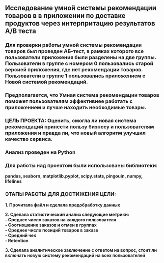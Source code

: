 ## Исследование умной системы рекомендации товаров в в приложении по доставке продуктов через интерпритацию результатов А/B теста

###  Для проверки работы умной системы рекомендации товаров был проведен АБ-тест, в рамках которого все пользователи приложения были разделены на две группы. Пользователи в группе с номером 0 пользовались старой версией приложения, где нет рекомендации товаров. Пользователи в группе 1 пользовались приложением с Новой системой рекомендаций.
### Предполагается, что Умная система рекомендации товаров поможет пользователям эффективнее работать с приложением и лучше находить необходимые товары.
### ЦЕЛЬ ПРОЕКТА: Оценить, смогла ли новая система рекомендаций принести пользу бизнесу и пользователям приложения и правда ли, что новый алгоритм улучшил качество сервиса.

### Анализ проведен на Python 
### Для работы над проектом были использованы библиотеки:
**pandas, seaborn, matplotlib.pyplot, scipy.stats, pingouin, numpy, lifelines**

### ЭТАПЫ РАБОТЫ ДЛЯ ДОСТИЖЕНИЯ ЦЕЛИ:

**1. Прочитала файл и сделала предобработку данных** 

**2. Сделала статистический анализ следующие метрики:**  
**- Среднее число заказов на каждого пользователя**    
**- Соотношение заказов и отмен в группах**    
**- Среднее число позиций товаров в заказе**    
**- Средний чек**    
**- Retention**  

**3. Сделала аналитическое заключение с ответом на вопрос, стоит ли включать новую систему рекомендаций на всех пользователей**  
